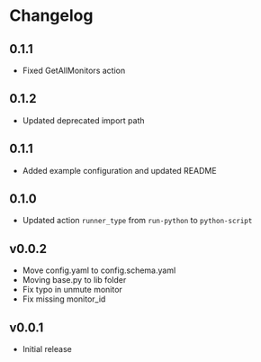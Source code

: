 # Changelog

## 0.1.1

- Fixed GetAllMonitors action

## 0.1.2

- Updated deprecated import path

## 0.1.1

- Added example configuration and updated README

## 0.1.0

- Updated action `runner_type` from `run-python` to `python-script`

## v0.0.2

* Move config.yaml to config.schema.yaml
* Moving base.py to lib folder
* Fix typo in unmute monitor
* Fix missing monitor_id

## v0.0.1

* Initial release
